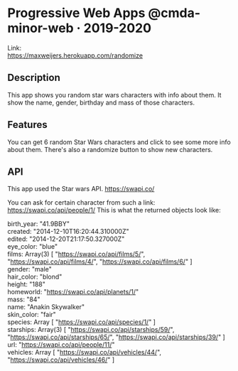 # Progressive Web Apps @cmda-minor-web · 2019-2020

Link:  
https://maxweijers.herokuapp.com/randomize


<!-- Add a link to your live demo in Github Pages 🌐-->
## Description
This app shows you random star wars characters with info about them. It show the name, gender, birthday and mass of those characters. 

## Features
You can get 6 random Star Wars characters and click to see some more info about them. There's also a randomize button to show new characters.

## API
This app used the Star wars API.
https://swapi.co/

You can ask for certain character from such a link: 
https://swapi.co/api/people/1/
This is what the returned objects look like:

​​birth_year: "41.9BBY"  
​​​created: "2014-12-10T16:20:44.310000Z"  
​​​edited: "2014-12-20T21:17:50.327000Z"  
​​eye_color: "blue"  
​films: Array(3) [ "https://swapi.co/api/films/5/", "https://swapi.co/api/films/4/", "https://swapi.co/api/films/6/" ]  
gender: "male"  
hair_color: "blond"  
height: "188"  
homeworld: "https://swapi.co/api/planets/1/"  
mass: "84"  
name: "Anakin Skywalker"  
skin_color: "fair"  
species: Array [ "https://swapi.co/api/species/1/" ]  
starships: Array(3) [ "https://swapi.co/api/starships/59/", "https://swapi.co/api/starships/65/", "https://swapi.co/api/starships/39/" ]  
url: "https://swapi.co/api/people/11/"  
vehicles: Array [ "https://swapi.co/api/vehicles/44/", "https://swapi.co/api/vehicles/46/" ]

<!-- Add a nice image here at the end of the week, showing off your shiny frontend 📸 -->

<!-- Maybe a table of contents here? 📚 -->

<!-- How about a section that describes how to install this project? 🤓 -->

<!-- ...but how does one use this project? What are its features 🤔 -->

<!-- What external data source is featured in your project and what are its properties 🌠 -->

<!-- Maybe a checklist of done stuff and stuff still on your wishlist? ✅ -->

<!-- How about a license here? 📜 (or is it a licence?) 🤷 -->
